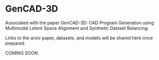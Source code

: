 # GenCAD-3D
Associated with the paper GenCAD-3D: CAD Program Generation using Multimodal Latent Space Alignment and Synthetic Dataset Balancing.

Links to the arxiv paper, datasets, and models will be shared here once prepared.

COMING SOON

